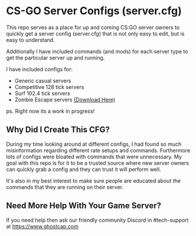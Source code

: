 # CS-GO Server Configs (server.cfg)
This repo serves as a place for up and coming CS:GO server owners to quickly get a server config (server.cfg) that is not only easy to edit, but is easy to understand.

Additionally I have included commands (and mods) for each server type to get the particular server up and running. 

I have included configs for:
* Generic casual servers
* Competitive 128 tick servers
* Surf 102.4 tick servers
* Zombie Escape servers [(Download Here)](https://github.com/pedrotski/CS-GO-Zombie-Escape-Public)

ps. Right now its a work in progress!

## Why Did I Create This CFG?
During my time looking around at different configs, I had found so much misinformation regarding different rate setups and commands. Furthermore lots of configs were bloated with commands that were unnecessary. My goal with this repo is for it to be a trusted source where new server owners can quickly grab a config and they can trust it will perform well.

It's also in my best interest to make sure people are educated about the commands that they are running on their server.

## Need More Help With Your Game Server?
If you need help then ask our friendly community Discord in #tech-support at https://www.ghostcap.com
